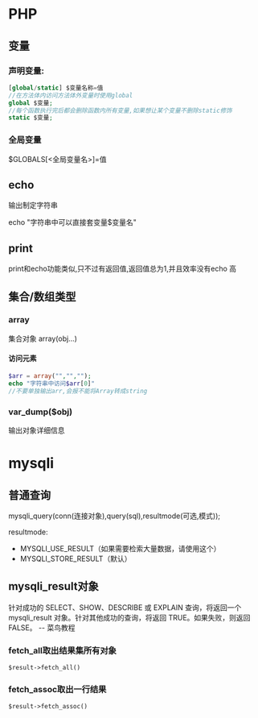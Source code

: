# PHP

## 变量

### 声明变量:

```php
[global/static] $变量名称=值
//在方法体内访问方法体外变量时使用global
global $变量;
//每个函数执行完后都会删除函数内所有变量,如果想让某个变量不删除static修饰
static $变量;
```

### 全局变量

$GLOBALS[<全局变量名>]=值

## echo

输出制定字符串

echo "字符串中可以直接套变量$变量名"

## print

print和echo功能类似,只不过有返回值,返回值总为1,并且效率没有echo 高

## 集合/数组类型

### array

集合对象 array(obj...)

#### 访问元素

```php
$arr = array("","","");
echo "字符串中访问$arr[0]"
//不要单独输出arr,会报不能将Array转成string
```

### var_dump($obj)

输出对象详细信息



# mysqli

## 普通查询

mysqli_query(conn(连接对象),query(sql),resultmode(可选,模式));

resultmode:

- MYSQLI_USE_RESULT（如果需要检索大量数据，请使用这个）
- MYSQLI_STORE_RESULT（默认）

## mysqli_result对象

针对成功的 SELECT、SHOW、DESCRIBE 或 EXPLAIN 查询，将返回一个 mysqli_result 对象。针对其他成功的查询，将返回 TRUE。如果失败，则返回 FALSE。				-- 菜鸟教程

### fetch_all取出结果集所有对象

```
$result->fetch_all()
```

### fetch_assoc取出一行结果

```
$result->fetch_assoc()
```

